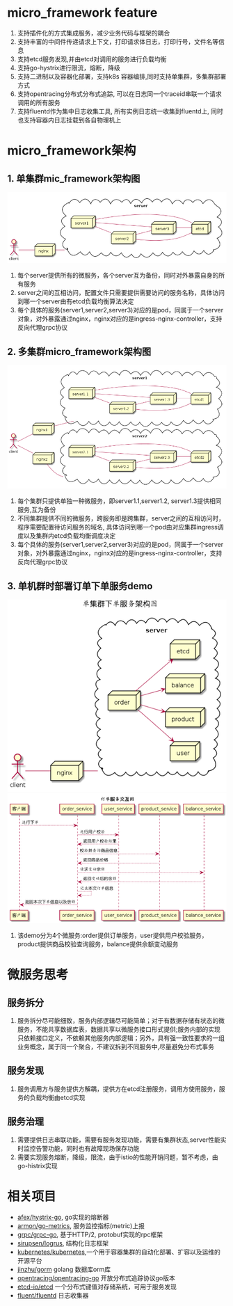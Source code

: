# micro_framework feature
1. 支持插件化的方式集成服务，减少业务代码与框架的耦合
2. 支持丰富的中间件传递请求上下文，打印请求体日志，打印行号，文件名等信息
3. 支持etcd服务发现,并由etcd对调用的服务进行负载均衡
4. 支持go-hystrix进行限流，熔断，降级
5. 支持二进制以及容器化部署，支持k8s 容器编排,同时支持单集群，多集群部署方式 
6. 支持opentracing分布式分布式追踪, 可以在日志同一个traceid串联一个请求调用的所有服务
7. 支持fluentd作为集中日志收集工具, 所有实例日志统一收集到fluentd上, 同时也支持容器内日志挂载到各自物理机上

# micro_framework架构

## 1. 单集群mic_framework架构图
![mic_frameworkd单机群架构图](doc/deploy_single.png)

1. 每个server提供所有的微服务，各个server互为备份，同时对外暴露自身的所有服务
2. server之间的互相访问，配置文件只需要提供需要访问的服务名称，具体访问到哪一个server由有etcd负载均衡算法决定
3. 每个具体的服务(server1,server2,server3)对应的是pod，同属于一个server对象，对外暴露通过nginx，nginx对应的是ingress-nginx-controller，支持反向代理grpc协议

## 2. 多集群micro_framework架构图
![mic_frameworkd多集群架构图](doc/deploy_mult.png)
1. 每个集群只提供单独一种微服务，即server1.1,server1.2, server1.3提供相同服务,互为备份
2. 不同集群提供不同的微服务，跨服务即是跨集群，server之间的互相访问时，程序需要配置待访问服务的域名, 具体访问到哪一个pod由对应集群ingress调度以及集群内etcd负载均衡调度决定
3. 每个具体的服务(server1,server2,server3)对应的是pod，同属于一个server对象，对外暴露通过nginx，nginx对应的是ingress-nginx-controller，支持反向代理grpc协议

## 3. 单机群时部署订单下单服务demo
![单集群下单服务架构图](doc/order_service.png)
![订单服务交互图](doc/order_sequence.png)
1. 该demo分为4个微服务:order提供订单服务，user提供用户校验服务，product提供商品校验查询服务，balance提供余额变动服务

# 微服务思考
## 服务拆分
1. 服务拆分尽可能细致，服务内部逻辑尽可能简单；对于有数据存储有状态的微服务，不能共享数据库表，数据共享以微服务接口形式提供;服务内部的实现只依赖接口定义，不依赖其他服务内部逻辑；另外，具有强一致性要求的一组业务概念，属于同一个聚合，不建议拆到不同服务中,尽量避免分布式事务

## 服务发现
1. 服务调用方与服务提供方解耦，提供方在etcd注册服务，调用方使用服务，服务的负载均衡由etcd实现

## 服务治理
1. 需要提供日志串联功能，需要有服务发现功能，需要有集群状态,server性能实时监控告警功能，同时也有故障现场保存功能
2. 需要实现服务熔断，降级，限流，由于istio的性能开销问题，暂不考虑，由go-histrix实现

# 相关项目
- [afex/hystrix-go](https://github.com/afex/hystrix-go), go实现的熔断器
- [armon/go-metrics](https://github.com/armon/go-metrics), 服务监控指标(metric)上报
- [grpc/grpc-go](https://github.com/grpc/grpc-go), 基于HTTP/2, protobuf实现的rpc框架
- [sirupsen/logrus](https://github.com/sirupsen/logrus), 结构化日志框架
- [kubernetes/kubernetes](https://github.com/kubernetes/kubernetes),一个用于容器集群的自动化部署、扩容以及运维的开源平台
- [jinzhu/gorm](https://github.com/jinzhu/gorm) golang 数据库orm库
- [opentracing/opentracing-go](https://github.com/opentracing/opentracing-go) 开放分布式追踪协议go版本
- [etcd-io/etcd](https://github.com/etcd-io/etcd) 一个分布式键值对存储系统，可用于服务发现
- [fluent/fluentd](https://github.com/fluent/fluentd) 日志收集器

